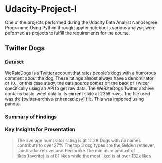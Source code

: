 # Udacity-Project-I
One of the projects performed during the Udacity Data Analyst Nanodegree Programme
Using Python through jupyter notebooks various analysis were peformed as projects to fulfill the requirements for the course.

## Twitter Dogs
### Dataset
WeRateDogs is a Twitter account that rates people's dogs with a humorous comment about the dog. These ratings almost always have a denominator of 10.
For this case study, the data source comes off the back of Twitter specifically using an API to get raw data. The WeRateDogs Twitter archive contains basic tweet data in its current state at 2356 rows. The file used was the [twitter-archive-enhanced.csv] file. This was imported using pandas.

### Summary of Findings

### Key Insights for Presentation
> The average numerator rating is at 12.28
Dogs with no names contribute to over 27%
The top 3 dog types are the Golden retriever, Lambrador retriver and Pembroke
The minimum amount of likes(favorite) is at 81 likes while the most liked is at over 132k likes
